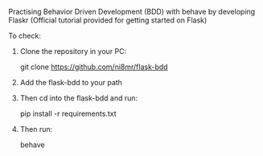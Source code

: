 Practising Behavior Driven Development (BDD) with behave by developing Flaskr (Official tutorial provided for getting started on Flask)

To check:

1) Clone the repository in your PC:

    git clone https://github.com/ni8mr/flask-bdd



2) Add the flask-bdd to your path


3) Then cd into the flask-bdd and run:



    pip install -r requirements.txt



4) Then run:



    behave


